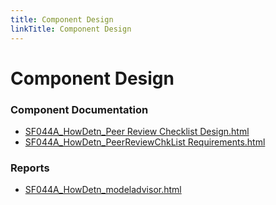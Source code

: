 ```yaml
---
title: Component Design
linkTitle: Component Design
---
```


# Component Design
### Component Documentation

- [SF044A_HowDetn_Peer Review Checklist Design.html](Doc/SF044A_HowDetn_Peer%20Review%20Checklist%20Design.html)
- [SF044A_HowDetn_PeerReviewChkList Requirements.html](Doc/SF044A_HowDetn_PeerReviewChkList%20Requirements.html)

### Reports

- [SF044A_HowDetn_modeladvisor.html](Reports/SF044A_HowDetn_modeladvisor.html)

